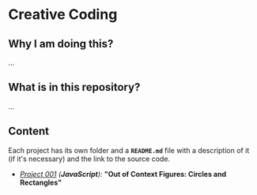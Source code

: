 # Creative Coding

## Why I am doing this?
...

## What is in this repository?
...

## Content
Each project has its own folder and a **`README.md`** file with a description of it (if it's necessary) and the link to the
source code.

* _[Project 001](https://github.com/isaacarroyov/creative_coding/tree/main/projects/001) (**JavaScript**)_: **"Out of Context Figures: Circles and Rectangles"**